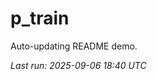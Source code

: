 # p_train

Auto-updating README demo.

<!--START_SECTION:status-->
_Last run: 2025-09-06 18:40 UTC_
<!--END_SECTION:status-->





































































































































































































































































































































































